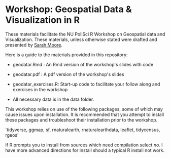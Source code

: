 # Workshop: Geospatial Data & Visualization in R 

These materials facilitate the NU PoliSci R Workshop on Geospatial data and Visualization. These materials, unless otherwise stated were drafted and presented by [Sarah Moore](https://sarah-moore.github.io). 

Here is a guide to the materials provided in this repository: 

- geodatar.Rmd : An Rmd version of the workshop's slides with code 

- geodatar.pdf : A pdf version of the workshop's slides 

- geodatar_exercises.R: Start-up code to facilitate your follow along and exercises in the workshop

- All necessary data is in the data folder. 

This workshop relies on use of the following packages, some of which may cause issues upon installation. It is recommended that you attempt to install these packages and troubleshoot their installation prior to the workshop. 

`tidyverse, ggmap, sf, rnaturalearth, rnaturalearthdata, leaflet, tidycensus, rgeos'

If R prompts you to install from sources which need compilation select *no*. I have more advanced directions for install should a typical R install not work. 
